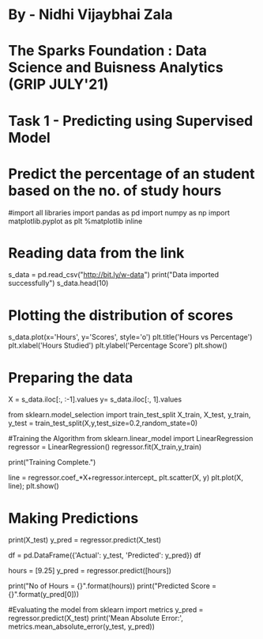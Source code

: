# By - Nidhi Vijaybhai Zala
# The Sparks Foundation : Data Science and Buisness Analytics (GRIP JULY'21)


# Task 1 - Predicting using Supervised Model
# Predict the percentage of an student based on the no. of study hours

#import all libraries
import pandas as pd
import numpy as np
import matplotlib.pyplot as plt
%matplotlib inline

# Reading data from the link
s_data = pd.read_csv("http://bit.ly/w-data")
print("Data imported successfully")
s_data.head(10)


# Plotting the distribution of scores
s_data.plot(x='Hours', y='Scores', style='o')
plt.title('Hours vs Percentage')
plt.xlabel('Hours Studied')
plt.ylabel('Percentage Score')
plt.show()

# Preparing the data
X = s_data.iloc[:, :-1].values
y= s_data.iloc[:, 1].values


from sklearn.model_selection import train_test_split
X_train, X_test, y_train, y_test = train_test_split(X,y,test_size=0.2,random_state=0)


#Training the Algorithm
from sklearn.linear_model import LinearRegression
regressor = LinearRegression()
regressor.fit(X_train,y_train)

print("Training Complete.")


line = regressor.coef_*X+regressor.intercept_
plt.scatter(X, y)
plt.plot(X, line);
plt.show()


# Making Predictions
print(X_test)
y_pred = regressor.predict(X_test)

df = pd.DataFrame({'Actual': y_test, 'Predicted': y_pred})
df


hours = [9.25]
y_pred = regressor.predict([hours])

print("No of Hours = {}".format(hours))
print("Predicted Score = {}".format(y_pred[0]))

#Evaluating the model
from sklearn import metrics 
y_pred = regressor.predict(X_test)
print('Mean Absolute Error:', 
      metrics.mean_absolute_error(y_test, y_pred))

